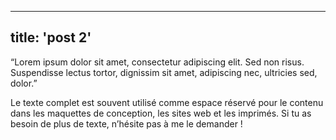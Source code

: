

---
title: 'post 2'
---

“Lorem ipsum dolor sit amet, consectetur adipiscing elit. Sed non risus. Suspendisse lectus tortor, dignissim sit amet, adipiscing nec, ultricies sed, dolor.”

Le texte complet est souvent utilisé comme espace réservé pour le contenu dans les maquettes de conception, les sites web et les imprimés. Si tu as besoin de plus de texte, n’hésite pas à me le demander !